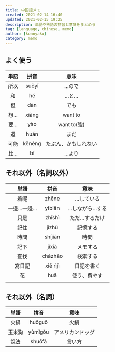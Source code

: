 ```yaml
---
title: 中国語メモ
created: 2021-02-14 16:40
updated: 2021-02-15 19:25
description: 単語や熟語の拼音と意味をまとめる
tag: [language, chinese, memo]
author: [konnyaku]
category: memo
---
```


## よく使う
|単語|拼音|意味|
|:---:|:---:|:---:|
|所以|suǒyǐ|…ので|
|和|hé|…と…|
|但|dàn|でも|
|想…|xiǎng|want to|
|要…|yào|want to(強)|
|還|huán|まだ|
|可能|kěnéng|たぶん、かもしれない|
|比…|bǐ|…より|

## それ以外（名詞以外）

|単語|拼音|意味|
|:---:|:---:|:---:|
|着呢|zhēne|…している|
|一邊…一邊…|yībiān|…しながら…する|
|只是|zhǐshì|ただ…するだけ|
|記住|jìzhù|記憶する|
|時間|shíjiān|時間|
|記下|jìxià|メモする|
|查找|cházhǎo|検索する|
|寫日記|xiě rìjì|日記を書く
|花|huā|使う、費やす|
|||

## それ以外（名詞）
|単語|拼音|意味|
|:---:|:---:|:---:|
|火鍋|huǒguō|火鍋|
|玉米狗|yùmǐgǒu|アメリカンドッグ|
|說法|shuōfǎ|言い方|
